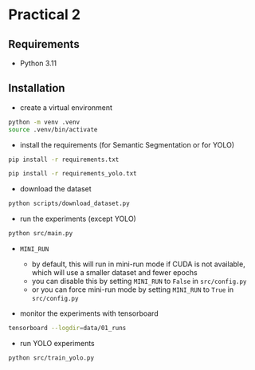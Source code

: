 # Practical 2

## Requirements

- Python 3.11

## Installation

- create a virtual environment

```bash
python -m venv .venv
source .venv/bin/activate
```

- install the requirements (for Semantic Segmentation or for YOLO)

```bash
pip install -r requirements.txt
```

```bash
pip install -r requirements_yolo.txt
```

- download the dataset

```bash
python scripts/download_dataset.py
```

- run the experiments (except YOLO)

```bash
python src/main.py
```
- `MINI_RUN`
  - by default, this will run in mini-run mode if CUDA is not available, which will use a smaller dataset and fewer epochs
  - you can disable this by setting `MINI_RUN` to `False` in `src/config.py`
  - or you can force mini-run mode by setting `MINI_RUN` to `True` in `src/config.py`

- monitor the experiments with tensorboard

```bash
tensorboard --logdir=data/01_runs
```

- run YOLO experiments

```bash
python src/train_yolo.py
```